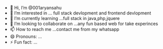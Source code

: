 - 👋 Hi, I’m @001aryansahu
- 👀 I’m interested in ... full stack devlopment and frontend devlopment
- 🌱 I’m currently learning ...full stack in java,php,jquere
- 💞️ I’m looking to collaborate on ...any fun based web for  take experinces
- 📫 How to reach me ...contact me from my whatsapp
- 😄 Pronouns: ...
- ⚡ Fun fact: ...

<!---
001aryansahu/001aryansahu is a ✨ special ✨ repository because its `README.md` (this file) appears on your GitHub profile.
You can click the Preview link to take a look at your changes.
--->
